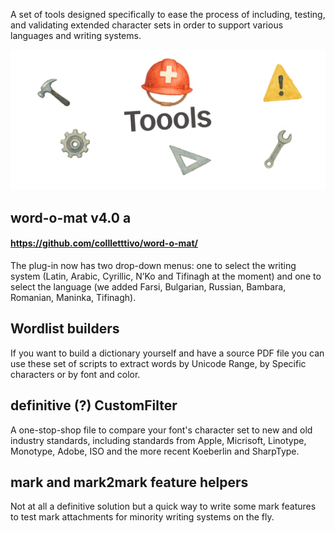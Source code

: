 A set of tools designed specifically to ease the process of including, testing, and validating extended character sets in order to support various languages and writing systems.

![CLT Toools](/CLT_Toools.png)

## word-o-mat v4.0 a
#### https://github.com/collletttivo/word-o-mat/ <br/>

The plug-in now has two drop-down menus: one to select the writing system (Latin, Arabic, Cyrillic, N’Ko and Tifinagh at the moment) and one to select the language (we added Farsi, Bulgarian, Russian, Bambara, Romanian, Maninka, Tifinagh). 

## Wordlist builders
If you want to build a dictionary yourself and have a source PDF file you can use these set of scripts to extract words by Unicode Range, by Specific characters or by font and color.

## definitive (?) CustomFilter
A one-stop-shop file to compare your font's character set to new and old industry standards, including standards from Apple, Micrisoft, Linotype, Monotype, Adobe, ISO and the more recent Koeberlin and SharpType.

## mark and mark2mark feature helpers
Not at all a definitive solution but a quick way to write some mark features to test mark attachments for minority writing systems on the fly.

